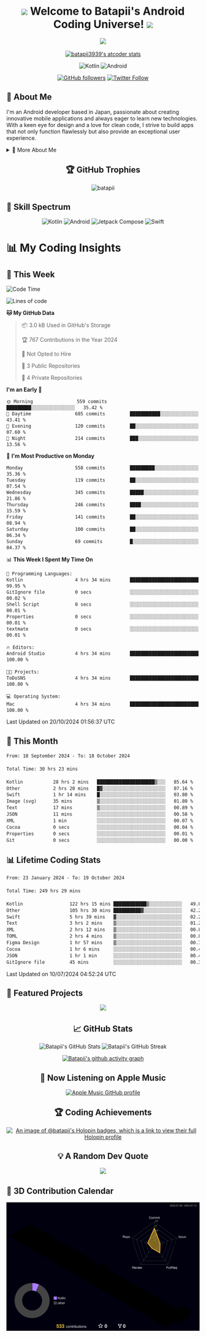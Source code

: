 <h1 align="center">
  <img src="https://media.giphy.com/media/hvRJCLFzcasrR4ia7z/giphy.gif" width="28">
  Welcome to Batapii's Android Coding Universe!
  <img src="https://media.giphy.com/media/hvRJCLFzcasrR4ia7z/giphy.gif" width="28">
</h1>

<p align="center">
  <img src="https://readme-typing-svg.herokuapp.com/?lines=Android+Developer+in+Japan;Always%20learning%20new%20things&font=Fira%20Code&center=true&width=440&height=45&color=f75c7e&vCenter=true&size=22">
</p>

<div align="center">

[![batapii3939's atcoder stats](https://atcoder-readme-stats.vercel.app/stats/batapii3939?theme=dark&show_history=5&width=450)](https://github.com/iwbc-mzk/atcoder-readme-stats)

![Kotlin](https://img.shields.io/badge/Kotlin-★☆☆☆☆☆☆☆☆☆-brightgreen)
![Android](https://img.shields.io/badge/Android-★☆☆☆☆☆☆☆☆☆-brightgreen)

  
[![GitHub followers](https://img.shields.io/github/followers/batapii?style=social)](https://github.com/batapii)
[![Twitter Follow](https://img.shields.io/twitter/follow/batapii?style=social)](https://twitter.com/batapii3939)

</div>

## 🚀 About Me
I'm an Android developer based in Japan, passionate about creating innovative mobile applications and always eager to learn new technologies. With a keen eye for design and a love for clean code, I strive to build apps that not only function flawlessly but also provide an exceptional user experience.

<details>
<summary>🌟 More About Me</summary>

- 🔭 I'm currently working on revolutionizing mobile productivity apps
- 🌱 I'm currently learning Kotlin Multiplatform and Jetpack Compose
- 👯 I'm looking to collaborate on open-source Android projects

</details>

<h2 align="center">🏆 GitHub Trophies</h2>
<p align="center">
  <img src="https://github-profile-trophy.vercel.app/?username=batapii&theme=nord&column=7&no-frame=true&no-bg=true&rank=SECRET,SSS,SS,S,AAA,AA,A,B,C,?" alt="batapii" />
</p>

## 🌈 Skill Spectrum

<div align="center">

![Kotlin](https://img.shields.io/badge/Kotlin-0095D5?style=for-the-badge&logo=kotlin&logoColor=white)
![Android](https://img.shields.io/badge/Android-3DDC84?style=for-the-badge&logo=android&logoColor=white)
![Jetpack Compose](https://img.shields.io/badge/Jetpack%20Compose-4285F4?style=for-the-badge&logo=jetpackcompose&logoColor=white)
![Swift](https://img.shields.io/badge/Swift-FA7343?style=for-the-badge&logo=swift&logoColor=white)

</div>


# 📊 My Coding Insights

## 📅 This Week
<!--START_SECTION:waka-week-->
![Code Time](http://img.shields.io/badge/Code%20Time-249%20hrs%2029%20mins-blue)

![Lines of code](https://img.shields.io/badge/From%20Hello%20World%20I%27ve%20Written-101.1%20thousand%20lines%20of%20code-blue)

**🐱 My GitHub Data** 

> 📦 3.0 kB Used in GitHub's Storage 
 > 
> 🏆 767 Contributions in the Year 2024
 > 
> 🚫 Not Opted to Hire
 > 
> 📜 3 Public Repositories 
 > 
> 🔑 4 Private Repositories 
 > 
**I'm an Early 🐤** 

```text
🌞 Morning                559 commits         █████████░░░░░░░░░░░░░░░░   35.42 % 
🌆 Daytime                685 commits         ███████████░░░░░░░░░░░░░░   43.41 % 
🌃 Evening                120 commits         ██░░░░░░░░░░░░░░░░░░░░░░░   07.60 % 
🌙 Night                  214 commits         ███░░░░░░░░░░░░░░░░░░░░░░   13.56 % 
```
📅 **I'm Most Productive on Monday** 

```text
Monday                   558 commits         █████████░░░░░░░░░░░░░░░░   35.36 % 
Tuesday                  119 commits         ██░░░░░░░░░░░░░░░░░░░░░░░   07.54 % 
Wednesday                345 commits         █████░░░░░░░░░░░░░░░░░░░░   21.86 % 
Thursday                 246 commits         ████░░░░░░░░░░░░░░░░░░░░░   15.59 % 
Friday                   141 commits         ██░░░░░░░░░░░░░░░░░░░░░░░   08.94 % 
Saturday                 100 commits         ██░░░░░░░░░░░░░░░░░░░░░░░   06.34 % 
Sunday                   69 commits          █░░░░░░░░░░░░░░░░░░░░░░░░   04.37 % 
```


📊 **This Week I Spent My Time On** 

```text
💬 Programming Languages: 
Kotlin                   4 hrs 34 mins       █████████████████████████   99.95 % 
GitIgnore file           0 secs              ░░░░░░░░░░░░░░░░░░░░░░░░░   00.02 % 
Shell Script             0 secs              ░░░░░░░░░░░░░░░░░░░░░░░░░   00.01 % 
Properties               0 secs              ░░░░░░░░░░░░░░░░░░░░░░░░░   00.01 % 
textmate                 0 secs              ░░░░░░░░░░░░░░░░░░░░░░░░░   00.01 % 

🔥 Editors: 
Android Studio           4 hrs 34 mins       █████████████████████████   100.00 % 

🐱‍💻 Projects: 
ToDoSNS                  4 hrs 34 mins       █████████████████████████   100.00 % 

💻 Operating System: 
Mac                      4 hrs 34 mins       █████████████████████████   100.00 % 
```


 Last Updated on 20/10/2024 01:56:37 UTC
<!--END_SECTION:waka-week-->

## 📅 This Month
<!--START_SECTION:wakamonth-->

```txt
From: 18 September 2024 - To: 18 October 2024

Total Time: 30 hrs 23 mins

Kotlin           28 hrs 2 mins   █████████████████████▒░░░   85.64 %
Other            2 hrs 20 mins   █▓░░░░░░░░░░░░░░░░░░░░░░░   07.16 %
Swift            1 hr 14 mins    █░░░░░░░░░░░░░░░░░░░░░░░░   03.80 %
Image (svg)      35 mins         ▒░░░░░░░░░░░░░░░░░░░░░░░░   01.80 %
Text             17 mins         ▒░░░░░░░░░░░░░░░░░░░░░░░░   00.89 %
JSON             11 mins         ░░░░░░░░░░░░░░░░░░░░░░░░░   00.58 %
XML              1 min           ░░░░░░░░░░░░░░░░░░░░░░░░░   00.07 %
Cocoa            0 secs          ░░░░░░░░░░░░░░░░░░░░░░░░░   00.04 %
Properties       0 secs          ░░░░░░░░░░░░░░░░░░░░░░░░░   00.01 %
Git              0 secs          ░░░░░░░░░░░░░░░░░░░░░░░░░   00.00 %
```

<!--END_SECTION:wakamonth-->

## 📊 Lifetime Coding Stats

<!--START_SECTION:wakaalltime-->

```txt
From: 23 January 2024 - To: 19 October 2024

Total Time: 249 hrs 29 mins

Kotlin                 122 hrs 15 mins ████████████▒░░░░░░░░░░░░   49.00 %
Other                  105 hrs 30 mins ██████████▓░░░░░░░░░░░░░░   42.29 %
Swift                  5 hrs 39 mins   ▓░░░░░░░░░░░░░░░░░░░░░░░░   02.27 %
Text                   3 hrs 2 mins    ▒░░░░░░░░░░░░░░░░░░░░░░░░   01.22 %
XML                    2 hrs 12 mins   ▒░░░░░░░░░░░░░░░░░░░░░░░░   00.88 %
TOML                   2 hrs 4 mins    ▒░░░░░░░░░░░░░░░░░░░░░░░░   00.83 %
Figma Design           1 hr 57 mins    ▒░░░░░░░░░░░░░░░░░░░░░░░░   00.79 %
Cocoa                  1 hr 6 mins     ░░░░░░░░░░░░░░░░░░░░░░░░░   00.45 %
JSON                   1 hr 1 min      ░░░░░░░░░░░░░░░░░░░░░░░░░   00.41 %
GitIgnore file         45 mins         ░░░░░░░░░░░░░░░░░░░░░░░░░   00.30 %
```

<!--END_SECTION:wakaalltime-->

Last Updated on 10/07/2024 04:52:24 UTC

## 🌟 Featured Projects

<div align="center">
  <a href="https://github.com/batapii/ToDoSNS">
    <img src="https://github-readme-stats.vercel.app/api/pin/?username=batapii&repo=ToDoSNS&theme=radical" />
  </a>

## 📈 GitHub Stats

<div align="center">
  <img src="https://github-readme-stats.vercel.app/api?username=batapii&show_icons=true&theme=radical" alt="Batapii's GitHub Stats" />
  <img src="https://github-readme-streak-stats.herokuapp.com/?user=batapii&theme=radical" alt="Batapii's GitHub Streak" />
  
[![Batapii's github activity graph](https://github-readme-activity-graph.vercel.app/graph?username=batapii&theme=react-dark)](https://github.com/ashutosh00710/github-readme-activity-graph)
</div>

## 🎵 Now Listening on Apple Music

<div align="center">
  
[![Apple Music GitHub profile](https://music-profile.rayriffy.com/theme/dark.svg?uid=001005.6598667d2ffd4a10a4f429edd0ba24c4.1156)](https://github.com/rayriffy/apple-music-github-profile)

</div>


## 🏆 Coding Achievements

<div align="center">

[![An image of @batapii's Holopin badges, which is a link to view their full Holopin profile](https://holopin.me/batapii)](https://holopin.io/@batapii)

</div>

## 💡 A Random Dev Quote

<div align="center">

![](https://quotes-github-readme.vercel.app/api?type=horizontal&theme=radical)

</div>

</div>

## 🚀 3D Contribution Calendar

<div align="center">
  
![](./profile-3d-contrib/profile-night-rainbow.svg)

</div>
